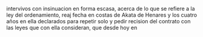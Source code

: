 intervivos con insinuacion en forma escasa, acerca de lo que se refiere a la ley del ordenamiento, reaj fecha en costas de Akata de Henares y los cuatro años en ella declarados para repetir solo y pedir recision del contrato con las leyes que con ella consideran, que desde hoy en